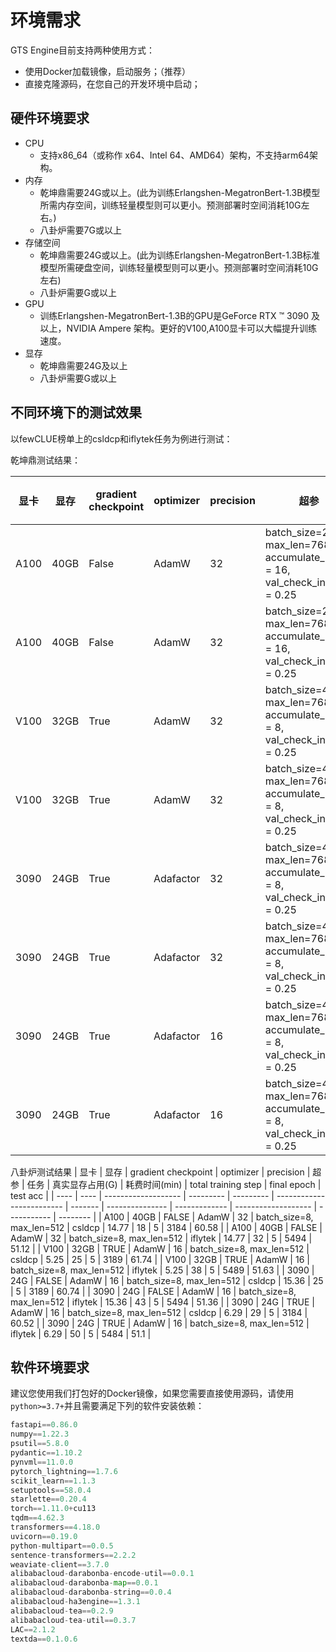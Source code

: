 # 环境需求

GTS Engine目前支持两种使用方式：

- 使用Docker加载镜像，启动服务；（推荐）
- 直接克隆源码，在您自己的开发环境中启动；

## 硬件环境要求

- CPU
  - 支持x86_64（或称作 x64、Intel 64、AMD64）架构，不支持arm64架构。
- 内存
  - 乾坤鼎需要24G或以上。(此为训练Erlangshen-MegatronBert-1.3B模型所需内存空间，训练轻量模型则可以更小。预测部署时空间消耗10G左右。)
  - 八卦炉需要7G或以上
- 存储空间
  - 乾坤鼎需要24G或以上。(此为训练Erlangshen-MegatronBert-1.3B标准模型所需硬盘空间，训练轻量模型则可以更小。预测部署时空间消耗10G左右)
  - 八卦炉需要G或以上
- GPU
  - 训练Erlangshen-MegatronBert-1.3B的GPU是GeForce RTX ™ 3090 及以上，NVIDIA Ampere 架构。更好的V100,A100显卡可以大幅提升训练速度。
- 显存
  -  乾坤鼎需要24G及以上
  -  八卦炉需要G或以上

## 不同环境下的测试效果

以fewCLUE榜单上的csldcp和iflytek任务为例进行测试：

乾坤鼎测试结果：

| 显卡 | 显存 | gradient checkpoint | optimizer | precision | 超参 | 任务 | 耗费时间(min) | total training step | final epoch | test acc |
| ---- | --- | ------------------- | --------- | --------- | ---- | --- | ------------- | ------------------- | ----------- | -------- |
| A100 | 40GB | False | AdamW | 32 | batch_size=2, max_len=768, accumulate_batch = 16, val_check_internal = 0.25 | csldcp  | 62 | 837 | 5 | 64.76 |
| A100 | 40GB | False | AdamW | 32 | batch_size=2, max_len=768, accumulate_batch = 16, val_check_internal = 0.25 | iflytek | 57 | 1450 | 6 | 54.15 |
| V100 | 32GB | True | AdamW | 32 | batch_size=4, max_len=768, accumulate_batch = 8, val_check_internal = 0.25 | csldcp | 168 | 837 | 6 | 64.59 |
| V100 | 32GB | True | AdamW | 32 | batch_size=4, max_len=768, accumulate_batch = 8, val_check_internal = 0.25 | iflytek | 165 | 1450 | 6 | 54.03 |
| 3090 | 24GB | True | Adafactor | 32 | batch_size=4, max_len=768, accumulate_batch = 8, val_check_internal = 0.25 | csldcp  | 381 | 837 | 24 | 64.87 |
| 3090 | 24GB | True | Adafactor | 32 | batch_size=4, max_len=768, accumulate_batch = 8, val_check_internal = 0.25 | iflytek | 217 | 1450 | 11 | 53.52 |
| 3090 | 24GB | True | Adafactor | 16 | batch_size=4, max_len=768, accumulate_batch = 8, val_check_internal = 0.25 | csldcp  | 217 | 837 | 17 | 64.20 |
| 3090 | 24GB | True | Adafactor | 16 | batch_size=4, max_len=768, accumulate_batch = 8, val_check_internal = 0.25 | iflytek | 231 | 1450 | 16 | 53.63 |

八卦炉测试结果
| 显卡 | 显存 | gradient checkpoint | optimizer | precision | 超参                      | 任务    | 真实显存占用(G) | 耗费时间(min) | total training step | final epoch | test acc |
| ---- | ---- | ------------------- | --------- | --------- | ------------------------- | ------- | --------------- | ------------- | ------------------- | ----------- | -------- |
| A100 | 40GB | FALSE               | AdamW     | 32        | batch_size=8, max_len=512 | csldcp  | 14.77           | 18            | 5                   | 3184        | 60.58    |
| A100 | 40GB | FALSE               | AdamW     | 32        | batch_size=8, max_len=512 | iflytek | 14.77           | 32            | 5                   | 5494        | 51.12    |
| V100 | 32GB | TRUE                | AdamW     | 16        | batch_size=8, max_len=512 | csldcp  | 5.25            | 25            | 5                   | 3189        | 61.74    |
| V100 | 32GB | TRUE                | AdamW     | 16        | batch_size=8, max_len=512 | iflytek | 5.25            | 38            | 5                   | 5489        | 51.63    |
| 3090 | 24G  | FALSE               | AdamW     | 16        | batch_size=8, max_len=512 | csldcp  | 15.36           | 25            | 5                   | 3189        | 60.74    |
| 3090 | 24G  | FALSE               | AdamW     | 16        | batch_size=8, max_len=512 | iflytek | 15.36           | 43            | 5                   | 5494        | 51.36    |
| 3090 | 24G  | TRUE                | AdamW     | 16        | batch_size=8, max_len=512 | csldcp  | 6.29            | 29            | 5                   | 3184        | 60.52    |
| 3090 | 24G  | TRUE                | AdamW     | 16        | batch_size=8, max_len=512 | iflytek | 6.29            | 50            | 5                   | 5484        | 51.1     |

## 软件环境要求

建议您使用我们打包好的Docker镜像，如果您需要直接使用源码，请使用`python>=3.7+`并且需要满足下列的软件安装依赖：

```python
fastapi==0.86.0
numpy==1.22.3
psutil==5.8.0
pydantic==1.10.2
pynvml==11.0.0
pytorch_lightning==1.7.6
scikit_learn==1.1.3
setuptools==58.0.4
starlette==0.20.4
torch==1.11.0+cu113
tqdm==4.62.3
transformers==4.18.0
uvicorn==0.19.0
python-multipart==0.0.5
sentence-transformers==2.2.2
weaviate-client==3.7.0
alibabacloud-darabonba-encode-util==0.0.1
alibabacloud-darabonba-map==0.0.1
alibabacloud-darabonba-string==0.0.4
alibabacloud-ha3engine==1.3.1
alibabacloud-tea==0.2.9
alibabacloud-tea-util==0.3.7
LAC==2.1.2
textda==0.1.0.6
```
